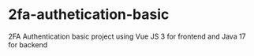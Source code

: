 # 2fa-authetication-basic
2FA Authentication basic project using Vue JS 3 for frontend and Java 17 for backend
